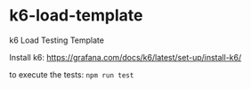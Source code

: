 # k6-load-template
k6 Load Testing Template

Install k6: 
https://grafana.com/docs/k6/latest/set-up/install-k6/

to execute the tests:
`npm run test`